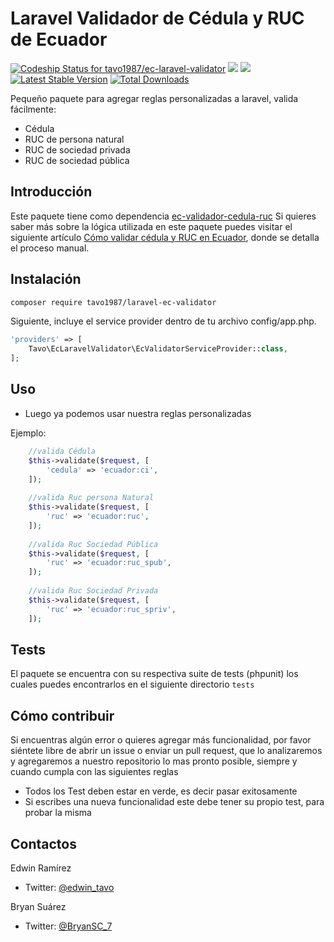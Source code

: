 Laravel Validador de Cédula y RUC de Ecuador
=============================
[ ![Codeship Status for tavo1987/ec-laravel-validator](https://app.codeship.com/projects/5a2eb6e0-29cd-0135-4450-0a506178a12f/status?branch=master)](https://app.codeship.com/projects/223752)
<a href="https://packagist.org/packages/tavo1987/laravel-ec-validator"><img src="https://img.shields.io/badge/Packagist-v1.0.0-orange.svg?style=flat-square"></a>
<a href="https://packagist.org/packages/tavo1987/ec-validador-cedula-ruc"><img src="https://img.shields.io/github/license/mashape/apistatus.svg?style=flat-square"></a>
[![Latest Stable Version](https://poser.pugx.org/tavo1987/laravel-ec-validator/v/stable)](https://packagist.org/packages/tavo1987/laravel-ec-validator)
[![Total Downloads](https://poser.pugx.org/tavo1987/laravel-ec-validator/downloads)](https://packagist.org/packages/tavo1987/laravel-ec-validator)

Pequeño paquete para agregar reglas personalizadas a laravel, valida fácilmente:

- Cédula
- RUC de persona natural
- RUC de sociedad privada
- RUC de sociedad pública

Introducción
-------------
Este paquete tiene como dependencia [ec-validador-cedula-ruc](https://github.com/tavo1987/ec-validador-cedula-ruc) Si quieres saber más sobre la lógica utilizada en este paquete puedes visitar el siguiente artículo [Cómo validar cédula y RUC en Ecuador](https://medium.com/@bryansuarez/c%C3%B3mo-validar-c%C3%A9dula-y-ruc-en-ecuador-b62c5666186f), donde se detalla el proceso manual.
 
Instalación
----
```bash
composer require tavo1987/laravel-ec-validator
```
Siguiente, incluye el service provider dentro de tu archivo config/app.php.
```php
'providers' => [
    Tavo\EcLaravelValidator\EcValidatorServiceProvider::class,
];
```

Uso
----


- Luego ya podemos usar nuestra reglas personalizadas

Ejemplo:

```php
    //valida Cédula
    $this->validate($request, [
        'cedula' => 'ecuador:ci',
    ]);
           
    //valida Ruc persona Natural 
    $this->validate($request, [
        'ruc' => 'ecuador:ruc',
    ]);
    
    //valida Ruc Sociedad Pública 
    $this->validate($request, [
        'ruc' => 'ecuador:ruc_spub',
    ]);
    
    //valida Ruc Sociedad Privada
    $this->validate($request, [
        'ruc' => 'ecuador:ruc_spriv',
    ]);
```

Tests
-------

El paquete se encuentra con su respectiva suite de tests (phpunit) los cuales puedes encontrarlos 
en el siguiente directorio `tests`

Cómo contribuir
------------

Si encuentras algún error o quieres agregar más funcionalidad, por favor siéntete libre de abrir un issue o enviar un pull request, que
lo analizaremos y agregaremos a nuestro repositorio lo mas pronto posible, siempre y cuando cumpla con las siguientes reglas

- Todos los Test deben estar en verde, es decir pasar exitosamente
- Si escribes una nueva funcionalidad este debe tener su propio test, para probar la misma

Contactos
------------
Edwin Ramírez 
- Twitter: [@edwin_tavo](https://twitter.com/edwin_tavo)

Bryan Suárez 
- Twitter: [@BryanSC_7](https://twitter.com/BryanSC_7)